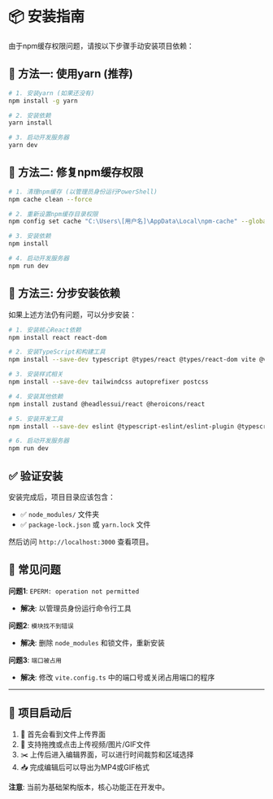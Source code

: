 # 📦 安装指南

由于npm缓存权限问题，请按以下步骤手动安装项目依赖：

## 🔧 方法一: 使用yarn (推荐)

```bash
# 1. 安装yarn (如果还没有)
npm install -g yarn

# 2. 安装依赖
yarn install

# 3. 启动开发服务器
yarn dev
```

## 🔧 方法二: 修复npm缓存权限

```bash
# 1. 清理npm缓存 (以管理员身份运行PowerShell)
npm cache clean --force

# 2. 重新设置npm缓存目录权限
npm config set cache "C:\Users\[用户名]\AppData\Local\npm-cache" --global

# 3. 安装依赖
npm install

# 4. 启动开发服务器
npm run dev
```

## 🔧 方法三: 分步安装依赖

如果上述方法仍有问题，可以分步安装：

```bash
# 1. 安装核心React依赖
npm install react react-dom

# 2. 安装TypeScript和构建工具
npm install --save-dev typescript @types/react @types/react-dom vite @vitejs/plugin-react

# 3. 安装样式相关
npm install --save-dev tailwindcss autoprefixer postcss

# 4. 安装其他依赖
npm install zustand @headlessui/react @heroicons/react

# 5. 安装开发工具
npm install --save-dev eslint @typescript-eslint/eslint-plugin @typescript-eslint/parser eslint-plugin-react-hooks eslint-plugin-react-refresh vitest

# 6. 启动开发服务器
npm run dev
```

## ✅ 验证安装

安装完成后，项目目录应该包含：
- ✅ `node_modules/` 文件夹
- ✅ `package-lock.json` 或 `yarn.lock` 文件

然后访问 `http://localhost:3000` 查看项目。

## 🚨 常见问题

**问题1**: `EPERM: operation not permitted`
- **解决**: 以管理员身份运行命令行工具

**问题2**: `模块找不到错误`
- **解决**: 删除 `node_modules` 和锁文件，重新安装

**问题3**: `端口被占用`
- **解决**: 修改 `vite.config.ts` 中的端口号或关闭占用端口的程序

---

## 📱 项目启动后

1. 🎯 首先会看到文件上传界面
2. 📁 支持拖拽或点击上传视频/图片/GIF文件
3. ✂️ 上传后进入编辑界面，可以进行时间裁剪和区域选择
4. 📥 完成编辑后可以导出为MP4或GIF格式

**注意**: 当前为基础架构版本，核心功能正在开发中。 